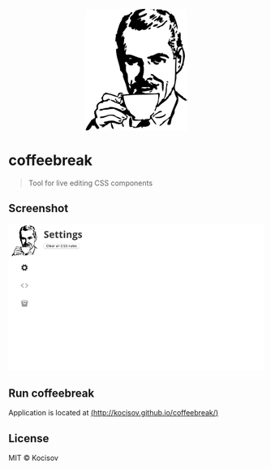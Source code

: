 <p align="center">
  <img src="https://raw.githubusercontent.com/Kocisov/coffeebreak/master/static/coffeebreak.png" alt="" width="200">
</p>

# coffeebreak
> Tool for live editing CSS components

## Screenshot
<img src="https://raw.githubusercontent.com/Kocisov/coffeebreak/master/static/coffeebreak.gif" alt="">

## Run coffeebreak
Application is located at [(http://kocisov.github.io/coffeebreak/)](http://kocisov.github.io/coffeebreak/)

## License
MIT &copy; Kocisov
